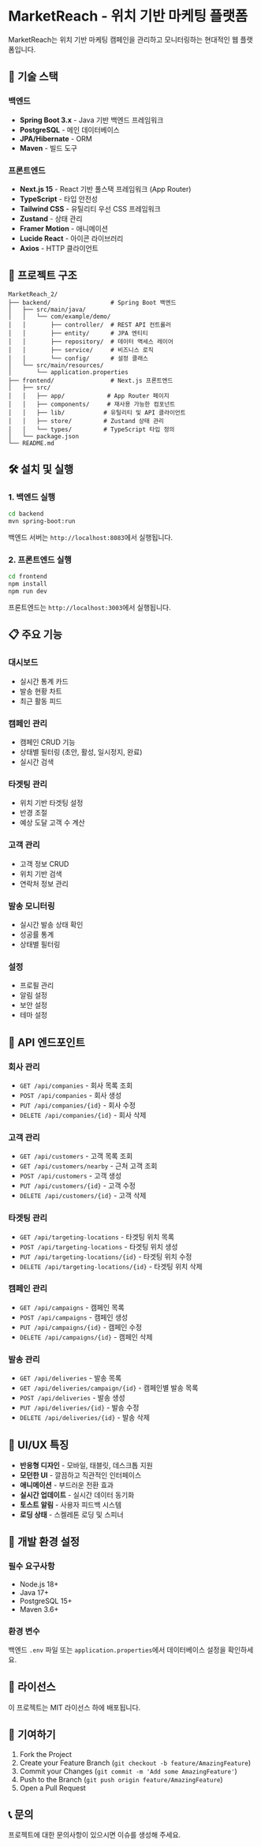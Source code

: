 # MarketReach - 위치 기반 마케팅 플랫폼

MarketReach는 위치 기반 마케팅 캠페인을 관리하고 모니터링하는 현대적인 웹 플랫폼입니다.

## 🚀 기술 스택

### 백엔드
- **Spring Boot 3.x** - Java 기반 백엔드 프레임워크
- **PostgreSQL** - 메인 데이터베이스
- **JPA/Hibernate** - ORM
- **Maven** - 빌드 도구

### 프론트엔드
- **Next.js 15** - React 기반 풀스택 프레임워크 (App Router)
- **TypeScript** - 타입 안전성
- **Tailwind CSS** - 유틸리티 우선 CSS 프레임워크
- **Zustand** - 상태 관리
- **Framer Motion** - 애니메이션
- **Lucide React** - 아이콘 라이브러리
- **Axios** - HTTP 클라이언트

## 📁 프로젝트 구조

```
MarketReach_2/
├── backend/                 # Spring Boot 백엔드
│   ├── src/main/java/
│   │   └── com/example/demo/
│   │       ├── controller/  # REST API 컨트롤러
│   │       ├── entity/      # JPA 엔티티
│   │       ├── repository/  # 데이터 액세스 레이어
│   │       ├── service/     # 비즈니스 로직
│   │       └── config/      # 설정 클래스
│   └── src/main/resources/
│       └── application.properties
├── frontend/                # Next.js 프론트엔드
│   ├── src/
│   │   ├── app/            # App Router 페이지
│   │   ├── components/     # 재사용 가능한 컴포넌트
│   │   ├── lib/           # 유틸리티 및 API 클라이언트
│   │   ├── store/         # Zustand 상태 관리
│   │   └── types/         # TypeScript 타입 정의
│   └── package.json
└── README.md
```

## 🛠️ 설치 및 실행

### 1. 백엔드 실행

```bash
cd backend
mvn spring-boot:run
```

백엔드 서버는 `http://localhost:8083`에서 실행됩니다.

### 2. 프론트엔드 실행

```bash
cd frontend
npm install
npm run dev
```

프론트엔드는 `http://localhost:3003`에서 실행됩니다.

## 📋 주요 기능

### 대시보드
- 실시간 통계 카드
- 발송 현황 차트
- 최근 활동 피드

### 캠페인 관리
- 캠페인 CRUD 기능
- 상태별 필터링 (초안, 활성, 일시정지, 완료)
- 실시간 검색

### 타겟팅 관리
- 위치 기반 타겟팅 설정
- 반경 조절
- 예상 도달 고객 수 계산

### 고객 관리
- 고객 정보 CRUD
- 위치 기반 검색
- 연락처 정보 관리

### 발송 모니터링
- 실시간 발송 상태 확인
- 성공률 통계
- 상태별 필터링

### 설정
- 프로필 관리
- 알림 설정
- 보안 설정
- 테마 설정

## 🔌 API 엔드포인트

### 회사 관리
- `GET /api/companies` - 회사 목록 조회
- `POST /api/companies` - 회사 생성
- `PUT /api/companies/{id}` - 회사 수정
- `DELETE /api/companies/{id}` - 회사 삭제

### 고객 관리
- `GET /api/customers` - 고객 목록 조회
- `GET /api/customers/nearby` - 근처 고객 조회
- `POST /api/customers` - 고객 생성
- `PUT /api/customers/{id}` - 고객 수정
- `DELETE /api/customers/{id}` - 고객 삭제

### 타겟팅 관리
- `GET /api/targeting-locations` - 타겟팅 위치 목록
- `POST /api/targeting-locations` - 타겟팅 위치 생성
- `PUT /api/targeting-locations/{id}` - 타겟팅 위치 수정
- `DELETE /api/targeting-locations/{id}` - 타겟팅 위치 삭제

### 캠페인 관리
- `GET /api/campaigns` - 캠페인 목록
- `POST /api/campaigns` - 캠페인 생성
- `PUT /api/campaigns/{id}` - 캠페인 수정
- `DELETE /api/campaigns/{id}` - 캠페인 삭제

### 발송 관리
- `GET /api/deliveries` - 발송 목록
- `GET /api/deliveries/campaign/{id}` - 캠페인별 발송 목록
- `POST /api/deliveries` - 발송 생성
- `PUT /api/deliveries/{id}` - 발송 수정
- `DELETE /api/deliveries/{id}` - 발송 삭제

## 🎨 UI/UX 특징

- **반응형 디자인** - 모바일, 태블릿, 데스크톱 지원
- **모던한 UI** - 깔끔하고 직관적인 인터페이스
- **애니메이션** - 부드러운 전환 효과
- **실시간 업데이트** - 실시간 데이터 동기화
- **토스트 알림** - 사용자 피드백 시스템
- **로딩 상태** - 스켈레톤 로딩 및 스피너

## 🔧 개발 환경 설정

### 필수 요구사항
- Node.js 18+
- Java 17+
- PostgreSQL 15+
- Maven 3.6+

### 환경 변수
백엔드 `.env` 파일 또는 `application.properties`에서 데이터베이스 설정을 확인하세요.

## 📝 라이선스

이 프로젝트는 MIT 라이선스 하에 배포됩니다.

## 🤝 기여하기

1. Fork the Project
2. Create your Feature Branch (`git checkout -b feature/AmazingFeature`)
3. Commit your Changes (`git commit -m 'Add some AmazingFeature'`)
4. Push to the Branch (`git push origin feature/AmazingFeature`)
5. Open a Pull Request

## 📞 문의

프로젝트에 대한 문의사항이 있으시면 이슈를 생성해 주세요.
